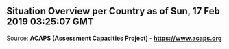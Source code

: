## Situation Overview per Country as of Sun, 17 Feb 2019 03:25:07 GMT

Source: **ACAPS (Assessment Capacities Project) - https://www.acaps.org**